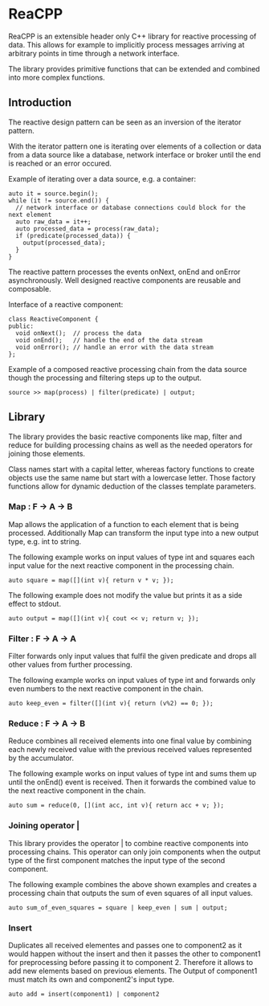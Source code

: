 # ReaCPP

ReaCPP is an extensible header only C++ library for reactive processing of data. This allows for example to implicitly process messages arriving at arbitrary points in time through a network interface.

The library provides primitive functions that can be extended and combined into more complex functions.

## Introduction

The reactive design pattern can be seen as an inversion of the iterator pattern.

With the iterator pattern one is iterating over elements of a collection or data from a data source like a database, network interface or broker until the end is reached or an error occured.

Example of iterating over a data source, e.g. a container:

    auto it = source.begin();
    while (it != source.end()) {
      // network interface or database connections could block for the next element
      auto raw_data = it++;
      auto processed_data = process(raw_data);
      if (predicate(processed_data)) {
        output(processed_data);
      }
    }

The reactive pattern processes the events onNext, onEnd and onError asynchronously. Well designed reactive components are reusable and composable.

Interface of a reactive component:

    class ReactiveComponent {
    public:
      void onNext();  // process the data
      void onEnd();   // handle the end of the data stream
      void onError(); // handle an error with the data stream
    };

Example of a composed reactive processing chain from the data source though the processing and filtering steps up to the output.

    source >> map(process) | filter(predicate) | output;


## Library

The library provides the basic reactive components like map, filter and reduce for building processing chains as well as the needed operators for joining those elements.

Class names start with a capital letter, whereas factory functions to create objects use the same name but start with a lowercase letter. Those factory functions allow for dynamic deduction of the classes template parameters.


### Map : F -> A -> B

Map allows the application of a function to each element that is being processed. Additionally Map can transform the input type into a new output type, e.g. int to string.

The following example works on input values of type int and squares each input value for the next reactive component in the processing chain.

    auto square = map([](int v){ return v * v; });

The following example does not modify the value but prints it as a side effect to stdout.

    auto output = map([](int v){ cout << v; return v; });


### Filter : F -> A -> A

Filter forwards only input values that fulfil the given predicate and drops all other values from further processing.

The following example works on input values of type int and forwards only even numbers to the next reactive component in the chain.

    auto keep_even = filter([](int v){ return (v%2) == 0; });


### Reduce : F -> A -> B

Reduce combines all received elements into one final value by combining each newly received value with the previous received values represented by the accumulator.

The following example works on input values of type int and sums them up until the onEnd() event is received. Then it forwards the combined value to the next reactive component in the chain.

    auto sum = reduce(0, [](int acc, int v){ return acc + v; });

### Joining operator |

This library provides the operator | to combine reactive components into processing chains. This operator can only join components when the output type of the first component matches the input type of the second component.

The following example combines the above shown examples and creates a processing chain that outputs the sum of even squares of all input values.

    auto sum_of_even_squares = square | keep_even | sum | output;

### Insert

Duplicates all received elementes and passes one to component2 as it would happen without the insert and then it passes the other to component1 for preprocessing before passing it to component 2. Therefore it allows to add new elements based on previous elements.
The Output of component1 must match its own and component2's input type.

    auto add = insert(component1) | component2

